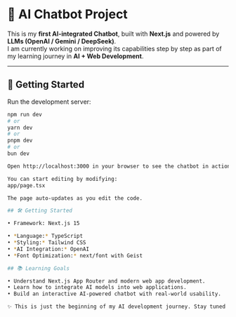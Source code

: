 # 🤖 AI Chatbot Project  

This is my **first AI-integrated Chatbot**, built with **Next.js** and powered by **LLMs (OpenAI / Gemini / DeepSeek)**.  
I am currently working on improving its capabilities step by step as part of my learning journey in **AI + Web Development**.  

---

## 🚀 Getting Started  

Run the development server:  

```bash
npm run dev
# or
yarn dev
# or
pnpm dev
# or
bun dev

Open http://localhost:3000 in your browser to see the chatbot in action.

You can start editing by modifying:
app/page.tsx

The page auto-updates as you edit the code.

## 🛠️ Getting Started  

• Framework: Next.js 15

• *Language:* TypeScript
• *Styling:* Tailwind CSS
• *AI Integration:* OpenAI
• *Font Optimization:* next/font with Geist

## 📚 Learning Goals

• Understand Next.js App Router and modern web app development.
• Learn how to integrate AI models into web applications.
• Build an interactive AI-powered chatbot with real-world usability.

✨ This is just the beginning of my AI development journey. Stay tuned for more updates! 🚀